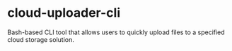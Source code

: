 # cloud-uploader-cli
Bash-based CLI tool that allows users to quickly upload files to a specified cloud storage solution.
